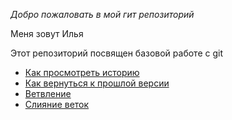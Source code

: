 *Добро пожаловать в мой гит репозиторий*

Меня зовут Илья

Этот репозиторий посвящен базовой работе с git
- [Как просмотреть историю](./log_help.md)
- [Как вернуться к прошлой версии](./reset_help.md)
- [Ветвление](./branch_help.md)
- [Слияние веток](./merge_help.md)
